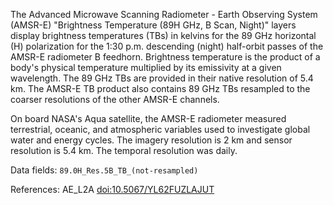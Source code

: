 The Advanced Microwave Scanning Radiometer - Earth Observing System (AMSR-E) "Brightness Temperature (89H GHz, B Scan, Night)" layers display brightness temperatures (TBs) in kelvins for the 89 GHz horizontal (H) polarization for the 1:30 p.m. descending (night) half-orbit passes of the AMSR-E radiometer B feedhorn. Brightness temperature is the product of a body's physical temperature multiplied by its emissivity at a given wavelength. The 89 GHz TBs are provided in their native resolution of 5.4 km. The AMSR-E TB product also contains 89 GHz TBs resampled to the coarser resolutions of the other AMSR-E channels.

On board NASA's Aqua satellite, the AMSR-E radiometer measured terrestrial, oceanic, and atmospheric variables used to investigate global water and energy cycles. The imagery resolution is 2 km and sensor resolution is 5.4 km. The temporal resolution was daily.

Data fields: `89.0H_Res.5B_TB_(not-resampled)`

References: AE_L2A [doi:10.5067/YL62FUZLAJUT](https://doi.org/10.5067/YL62FUZLAJUT)